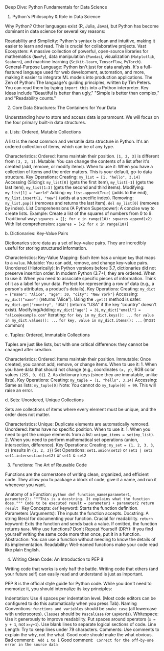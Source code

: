 
 Deep Dive: Python Fundamentals for Data Science

 1. Python's Philosophy & Role in Data Science

Why Python? Other languages exist (R, Julia, Java), but Python has become dominant in data science for several key reasons:

   Readability and Simplicity: Python's syntax is clean and intuitive, making it easier to learn and read. This is crucial for collaborative projects.
   Vast Ecosystem: A massive collection of powerful, open-source libraries for mathematics (`NumPy`), data manipulation (`Pandas`), visualization (`Matplotlib`, `Seaborn`), and machine learning (`Scikit-learn`, `TensorFlow`, `PyTorch`).
   General-Purpose Language: Python isn't just for data analysis. It's a full-featured language used for web development, automation, and more, making it easier to integrate ML models into production applications.
   The Zen of Python: The language's guiding principles, written by Tim Peters. You can read them by typing `import this` into a Python interpreter. Key ideas include "Beautiful is better than ugly," "Simple is better than complex," and "Readability counts."



 2. Core Data Structures: The Containers for Your Data

Understanding how to store and access data is paramount. We will focus on the four primary built-in data structures.

 a. Lists: Ordered, Mutable Collections

A list is the most common and versatile data structure in Python. It's an ordered collection of items, which can be of any type.

   Characteristics:
       Ordered: Items maintain their position. `[1, 2, 3]` is different from `[3, 2, 1]`.
       Mutable: You can change the contents of a list after it's created (add, remove, or modify items).
   When to use it: When you have a collection of items and the order matters. This is your default, go-to data structure.
   Key Operations:
       Creating: `my_list = [1, "hello", 3.14]`
       Accessing (Slicing): `my_list[0]` (gets the first item), `my_list[-1]` (gets the last item), `my_list[1:3]` (gets the second and third items).
       Modifying: `my_list[1] = "world"`
       Adding: `my_list.append(True)` (adds to the end), `my_list.insert(1, "new")` (adds at a specific index).
       Removing: `my_list.pop()` (removes and returns the last item), `del my_list[0]` (removes by index).
   List Comprehensions (A Python Superpower): A concise way to create lists.
       Example: Create a list of the squares of numbers from 0 to 9.
       Traditional way: `squares = []; for x in range(10): squares.append(x2)`
       With list comprehension: `squares = [x2 for x in range(10)]`

 b. Dictionaries: Key-Value Pairs

Dictionaries store data as a set of key-value pairs. They are incredibly useful for storing structured information.

   Characteristics:
       Key-Value Mapping: Each item has a unique `key` that maps to a `value`.
       Mutable: You can add, remove, and change key-value pairs.
       Unordered (Historically): In Python versions before 3.7, dictionaries did not preserve insertion order. In modern Python (3.7+), they are ordered.
   When to use it: When you need to associate specific pieces of information. Think of it as a label for your data. Perfect for representing a row of data (e.g., a person's attributes, a product's details).
   Key Operations:
       Creating: `my_dict = {"name": "Alice", "age": 30, "city": "New York"}`
       Accessing: `my_dict["name"]` (returns "Alice"). Using the `.get()` method is safer: `my_dict.get("country", "USA")` (returns "USA" if the key "country" doesn't exist).
       Modifying/Adding: `my_dict["age"] = 31`, `my_dict["email"] = "alice@example.com"`
       Iterating:
           `for key in my_dict.keys(): ...`
           `for value in my_dict.values(): ...`
           `for key, value in my_dict.items(): ...` (most common)

 c. Tuples: Ordered, Immutable Collections

Tuples are just like lists, but with one critical difference: they cannot be changed after creation.

   Characteristics:
       Ordered: Items maintain their position.
       Immutable: Once created, you cannot add, remove, or change items.
   When to use it:
    1.  When you have data that should not change (e.g., coordinates `(x, y)`, RGB color values `(255, 0, 0)`).
    2.  As dictionary keys (since they are immutable, unlike lists).
   Key Operations:
       Creating: `my_tuple = (1, "hello", 3.14)`
       Accessing: Same as lists: `my_tuple[0]`
       Note: You cannot do `my_tuple[0] = 99`. This will raise an error.

 d. Sets: Unordered, Unique Collections

Sets are collections of items where every element must be unique, and the order does not matter.

   Characteristics:
       Unique: Duplicate elements are automatically removed.
       Unordered: Items have no specific position.
   When to use it:
    1.  When you need to get the unique elements from a list: `unique_items = set(my_list)`.
    2.  When you need to perform mathematical set operations (union, intersection, difference).
   Key Operations:
       Creating: `my_set = {1, 2, 3, 3, 3}` (results in `{1, 2, 3}`)
       Set Operations:
           `set1.union(set2)` or `set1 | set2`
           `set1.intersection(set2)` or `set1 & set2`



 3. Functions: The Art of Reusable Code

Functions are the cornerstone of writing clean, organized, and efficient code. They allow you to package a block of code, give it a name, and run it whenever you want.

   Anatomy of a Function:
    ```python
    def function_name(parameter1, parameter2):
        """This is a docstring. It explains what the function does."""
         Code to be executed
        result = parameter1 + parameter2
        return result
    ```
   Key Concepts:
       `def` keyword: Starts the function definition.
       Parameters (Arguments): The inputs the function accepts.
       Docstring: A string literal for documenting your function. Crucial for readability.
       `return` keyword: Exits the function and sends back a value. If omitted, the function returns `None`.
   Why use functions?
       Don't Repeat Yourself (DRY): If you find yourself writing the same code more than once, put it in a function.
       Abstraction: You can use a function without needing to know the details of its implementation.
       Readability: Well-named functions make your code read like plain English.



 4. Writing Clean Code: An Introduction to PEP 8

Writing code that works is only half the battle. Writing code that others (and your future self) can easily read and understand is just as important.

PEP 8 is the official style guide for Python code. While you don't need to memorize it, you should internalize its key principles:

   Indentation: Use 4 spaces per indentation level. (Most code editors can be configured to do this automatically when you press Tab).
   Naming Conventions:
       `functions_and_variables` should be `snake_case` (all lowercase with underscores).
       `Classes` should be `PascalCase` (or `CapWords`).
   Whitespace: Use it generously to improve readability. Put spaces around operators (`x = y + 1`, not `x=y+1`). Use blank lines to separate logical sections of code.
   Line Length: Try to keep lines under 79 characters.
   Comments: Use comments to explain the why, not the what. Good code should make the what obvious.
       Bad comment: ` Add 1 to i`
       Good comment: ` Correct for the off-by-one error in the source data`
